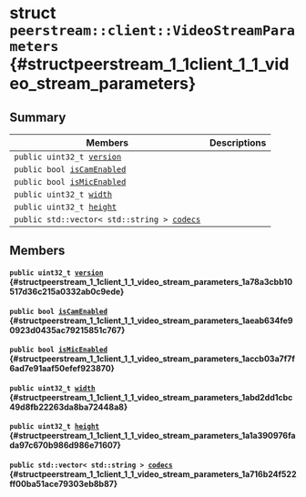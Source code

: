 # struct `peerstream::client::VideoStreamParameters` {#structpeerstream_1_1client_1_1_video_stream_parameters}

## Summary

 Members                        | Descriptions                                
--------------------------------|---------------------------------------------
`public uint32_t `[`version`](#structpeerstream_1_1client_1_1_video_stream_parameters_1a78a3cbb10517d36c215a0332ab0c9ede) | 
`public bool `[`isCamEnabled`](#structpeerstream_1_1client_1_1_video_stream_parameters_1aeab634fe90923d0435ac79215851c767) | 
`public bool `[`isMicEnabled`](#structpeerstream_1_1client_1_1_video_stream_parameters_1accb03a7f7f6ad7e91aaf50efef923870) | 
`public uint32_t `[`width`](#structpeerstream_1_1client_1_1_video_stream_parameters_1abd2dd1cbc49d8fb22263da8ba72448a8) | 
`public uint32_t `[`height`](#structpeerstream_1_1client_1_1_video_stream_parameters_1a1a390976fada97c670b986d986e71607) | 
`public std::vector< std::string > `[`codecs`](#structpeerstream_1_1client_1_1_video_stream_parameters_1a716b24f522ff00ba51ace79303eb8b87) | 

## Members

#### `public uint32_t `[`version`](#structpeerstream_1_1client_1_1_video_stream_parameters_1a78a3cbb10517d36c215a0332ab0c9ede) {#structpeerstream_1_1client_1_1_video_stream_parameters_1a78a3cbb10517d36c215a0332ab0c9ede}

#### `public bool `[`isCamEnabled`](#structpeerstream_1_1client_1_1_video_stream_parameters_1aeab634fe90923d0435ac79215851c767) {#structpeerstream_1_1client_1_1_video_stream_parameters_1aeab634fe90923d0435ac79215851c767}

#### `public bool `[`isMicEnabled`](#structpeerstream_1_1client_1_1_video_stream_parameters_1accb03a7f7f6ad7e91aaf50efef923870) {#structpeerstream_1_1client_1_1_video_stream_parameters_1accb03a7f7f6ad7e91aaf50efef923870}

#### `public uint32_t `[`width`](#structpeerstream_1_1client_1_1_video_stream_parameters_1abd2dd1cbc49d8fb22263da8ba72448a8) {#structpeerstream_1_1client_1_1_video_stream_parameters_1abd2dd1cbc49d8fb22263da8ba72448a8}

#### `public uint32_t `[`height`](#structpeerstream_1_1client_1_1_video_stream_parameters_1a1a390976fada97c670b986d986e71607) {#structpeerstream_1_1client_1_1_video_stream_parameters_1a1a390976fada97c670b986d986e71607}

#### `public std::vector< std::string > `[`codecs`](#structpeerstream_1_1client_1_1_video_stream_parameters_1a716b24f522ff00ba51ace79303eb8b87) {#structpeerstream_1_1client_1_1_video_stream_parameters_1a716b24f522ff00ba51ace79303eb8b87}

